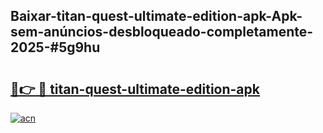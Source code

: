 ## Baixar-titan-quest-ultimate-edition-apk-Apk-sem-anúncios-desbloqueado-completamente-2025-#5g9hu

# <h2><a href="https://ainizakaria.my?title=titan-quest-ultimate-edition-apk&ref=20M">🔗👉 🔴 titan-quest-ultimate-edition-apk</a></h2>

[![acn](https://github.com/user-attachments/assets/0f9c940e-d8b0-45ae-aac7-cd30a18b3e1c)](https://ainizakaria.my?title=titan-quest-ultimate-edition-apk&ref=20M)

